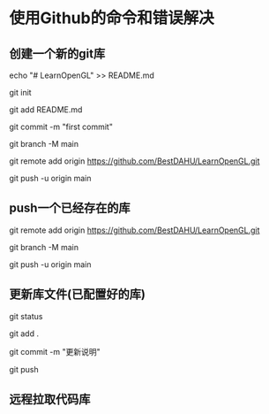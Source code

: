 # 使用Github的命令和错误解决

## 创建一个新的git库

echo "# LearnOpenGL" >> README.md

git init

git add README.md

git commit -m "first commit"

git branch -M main

git remote add origin https://github.com/BestDAHU/LearnOpenGL.git

git push -u origin main

## push一个已经存在的库

git remote add origin https://github.com/BestDAHU/LearnOpenGL.git

git branch -M main

git push -u origin main

## 更新库文件(已配置好的库)

git status

git add .

git commit -m "更新说明"

git push

## 远程拉取代码库

